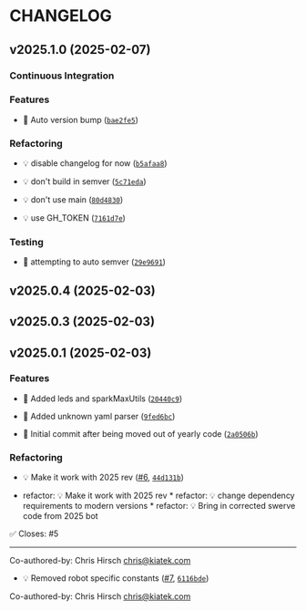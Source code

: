 # CHANGELOG


## v2025.1.0 (2025-02-07)

### Continuous Integration

### Features

- 🎸 Auto version bump
  ([`bae2fe5`](https://github.com/Raptacon/raptacon3200/commit/bae2fe5c479fc245f495f70ad92aa6ce041538c0))


### Refactoring

- 💡 disable changelog for now
  ([`b5afaa8`](https://github.com/Raptacon/raptacon3200/commit/b5afaa8fa00ee256b6888aee8143ea49861eab95))

- 💡 don't build in semver
  ([`5c71eda`](https://github.com/Raptacon/raptacon3200/commit/5c71edae8a5223604e88c431ce62cb116d58fb6d))

- 💡 don't use main
  ([`80d4830`](https://github.com/Raptacon/raptacon3200/commit/80d4830b1d6ac616f15a6a21c7edf27e02f06730))

- 💡 use GH_TOKEN
  ([`7161d7e`](https://github.com/Raptacon/raptacon3200/commit/7161d7e3b983f5ba8cfe96cc1b7a922d3aa09b7b))

### Testing

- 💍 attempting to auto semver
  ([`29e9691`](https://github.com/Raptacon/raptacon3200/commit/29e969109057a443ad82d54732b3a63b06fb5d4c))


## v2025.0.4 (2025-02-03)


## v2025.0.3 (2025-02-03)


## v2025.0.1 (2025-02-03)

### Features

- 🎸 Added leds and sparkMaxUtils
  ([`20440c9`](https://github.com/Raptacon/raptacon3200/commit/20440c957f857e26a00195b36495b4913621019f))

- 🎸 Added unknown yaml parser
  ([`9fed6bc`](https://github.com/Raptacon/raptacon3200/commit/9fed6bcf3633958974fe535f5bbc880152f654e3))

- 🎸 Initial commit after being moved out of yearly code
  ([`2a0506b`](https://github.com/Raptacon/raptacon3200/commit/2a0506bdded6dd575ebaafc012a683a810c98350))

### Refactoring

- 💡 Make it work with 2025 rev ([#6](https://github.com/Raptacon/raptacon3200/pull/6),
  [`44d131b`](https://github.com/Raptacon/raptacon3200/commit/44d131b390a09895cd1847978ee8213185223aac))

* refactor: 💡 Make it work with 2025 rev * refactor: 💡 change dependency requirements to modern
  versions * refactor: 💡 Bring in corrected swerve code from 2025 bot

✅ Closes: #5

---------

Co-authored-by: Chris Hirsch <chris@kiatek.com>

- 💡 Removed robot specific constants ([#7](https://github.com/Raptacon/raptacon3200/pull/7),
  [`6116bde`](https://github.com/Raptacon/raptacon3200/commit/6116bde106b0438afa56f0bd08483e24b7668f6e))

Co-authored-by: Chris Hirsch <chris@kiatek.com>
